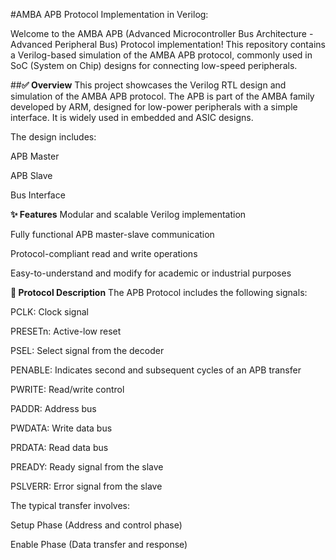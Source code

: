 #AMBA APB Protocol Implementation in Verilog:

Welcome to the AMBA APB (Advanced Microcontroller Bus Architecture - Advanced Peripheral Bus) Protocol implementation! This repository contains a Verilog-based simulation of the AMBA APB protocol, commonly used in SoC (System on Chip) designs for connecting low-speed peripherals.

##**✅ Overview**
This project showcases the Verilog RTL design and simulation of the AMBA APB protocol. The APB is part of the AMBA family developed by ARM, designed for low-power peripherals with a simple interface. It is widely used in embedded and ASIC designs.

The design includes:

APB Master

APB Slave

Bus Interface

**✨ Features**
Modular and scalable Verilog implementation

Fully functional APB master-slave communication

Protocol-compliant read and write operations

Easy-to-understand and modify for academic or industrial purposes

**📘 Protocol Description**
The APB Protocol includes the following signals:

PCLK: Clock signal

PRESETn: Active-low reset

PSEL: Select signal from the decoder

PENABLE: Indicates second and subsequent cycles of an APB transfer

PWRITE: Read/write control

PADDR: Address bus

PWDATA: Write data bus

PRDATA: Read data bus

PREADY: Ready signal from the slave

PSLVERR: Error signal from the slave

The typical transfer involves:

Setup Phase (Address and control phase)

Enable Phase (Data transfer and response)

